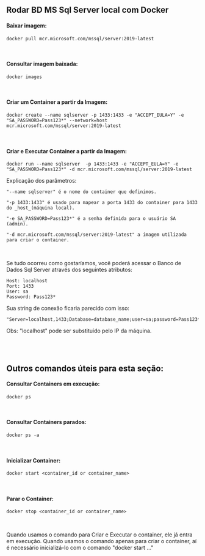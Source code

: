 ## Rodar BD MS Sql Server local com Docker


#### Baixar imagem:

```
docker pull mcr.microsoft.com/mssql/server:2019-latest
```


<br>

#### Consultar imagem baixada:

```
docker images
```


<br>

####  Criar um Container a partir da Imagem:

```
docker create --name sqlserver -p 1433:1433 -e "ACCEPT_EULA=Y" -e "SA_PASSWORD=Pass123*" --network=host mcr.microsoft.com/mssql/server:2019-latest
```


<br>

#### Criar e Executar Container a partir da Imagem:
```
docker run --name sqlserver  -p 1433:1433 -e "ACCEPT_EULA=Y" -e "SA_PASSWORD=Pass123*" -d mcr.microsoft.com/mssql/server:2019-latest
```

Explicação dos parâmetros: 

```
"--name sqlserver" é o nome do container que definimos.

"-p 1433:1433" é usado para mapear a porta 1433 do container para 1433 do _host_(máquina local).  

"-e SA_PASSWORD=Pass123*" é a senha definida para o usuário SA (admin).

"-d mcr.microsoft.com/mssql/server:2019-latest" a imagem utilizada para criar o container.
```


<br>

Se tudo ocorreu como gostaríamos, você poderá acessar o Banco de Dados Sql Server através dos seguintes atributos:
```
Host: localhost
Port: 1433
User: sa
Password: Pass123*
``` 

Sua string de conexão ficaria parecido com isso:
```
"Server=localhost,1433;Database=database_name;user=sa;password=Pass123*"; 
```
Obs: "localhost" pode ser substituído pelo IP da máquina.



<br>
<br>



## Outros comandos úteis para esta seção:


#### Consultar Containers em execução:
```
docker ps 
```

<br>

#### Consultar Containers parados:
```
docker ps -a
```

<br>

#### Inicializar Container:
```
docker start <container_id or container_name>
```

<br>


#### Parar o Container:
```
docker stop <container_id or container_name>
```


<br>

Quando usamos o comando para Criar e Executar o container, ele já entra em execução. Quando usamos o comando apenas para criar o container, aí é necessário inicializá-lo com o comando "docker start ..."
